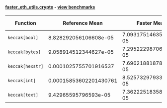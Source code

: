 #### [faster_eth_utils.crypto](https://github.com/BobTheBuidler/faster-eth-utils/blob/master/faster_eth_utils/crypto.py) - [view benchmarks](https://github.com/BobTheBuidler/faster-eth-utils/blob/master/benchmarks/test_crypto_benchmarks.py)

| Function | Reference Mean | Faster Mean | % Change | Speedup (%) | x Faster | Faster |
|----------|---------------|-------------|----------|-------------|----------|--------|
| `keccak[bool]` | 8.828292056106608e-05 | 7.093175146355282e-05 | 19.65% | 24.46% | 1.24x | ✅ |
| `keccak[bytes]` | 9.058914512344627e-05 | 7.295222987063529e-05 | 19.47% | 24.18% | 1.24x | ✅ |
| `keccak[hexstr]` | 0.0001025755701916537 | 7.696218818784261e-05 | 24.97% | 33.28% | 1.33x | ✅ |
| `keccak[int]` | 0.00015853602201430761 | 8.525732979332306e-05 | 46.22% | 85.95% | 1.86x | ✅ |
| `keccak[text]` | 9.42965595796593e-05 | 7.362225183580657e-05 | 21.92% | 28.08% | 1.28x | ✅ |

